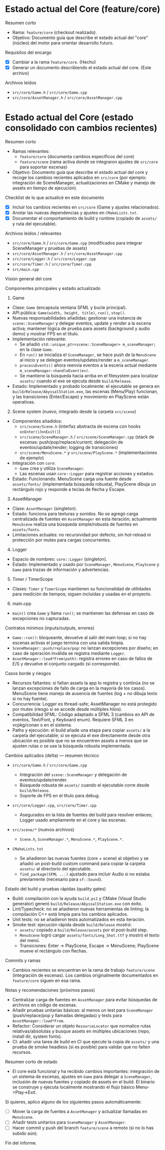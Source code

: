 # Estado actual del Core (feature/core)

Resumen corto
- Rama: `feature/core` (checkout realizado).
- Objetivo: Documento guía que describe el estado actual del "core" (núcleo) del motor para orientar desarrollo futuro.

Requisitos del encargo
- [x] Cambiar a la rama `feature/core`. (Hecho)
- [x] Generar un documento describiendo el estado actual del core. (Este archivo)

Archivos leídos
- `src/core/Game.h` / `src/core/Game.cpp`
- `src/core/AssetManager.h` / `src/core/AssetManager.cpp`
# Estado actual del Core (estado consolidado con cambios recientes)

Resumen corto
- Ramas relevantes:
  - `feature/core` (documenta cambios específicos del core)
  - `feature/scene` (rama activa donde se integraron ajustes de `src/core` para soportar escenas)
- Objetivo: Documento guía que describe el estado actual del core y recoge los cambios recientes aplicados en `src/core` (por ejemplo: integración de SceneManager, actualizaciones en CMake y manejo de assets en tiempo de ejecución).

Checklist de lo que actualicé en este documento
- [x] Incluir los cambios recientes en `src/core` (Game y ajustes relacionados).
- [x] Anotar las nuevas dependencias y ajustes en `CMakeLists.txt`.
- [x] Documentar el comportamiento de build y runtime (copiado de `assets/` y ruta del ejecutable).

Archivos leídos / relevantes
- `src/core/Game.h` / `src/core/Game.cpp` (modificados para integrar SceneManager y pruebas de assets)
- `src/core/AssetManager.h` / `src/core/AssetManager.cpp`
- `src/core/Logger.h` / `src/core/Logger.cpp`
- `src/core/Timer.h` / `src/core/Timer.cpp`
- `src/main.cpp`

Visión general del core

Componentes principales y estado actualizado

1) Game
- Clase: `Game` (encapsula ventana SFML y bucle principal).
- API pública: `Game(width, height, title)`, `run()`, `stop()`.
- Nuevas responsabilidades añadidas: gestionar una instancia de `scene::SceneManager` y delegar eventos, update y render a la escena activa; mantener lógica de prueba para assets (background y audio demo) y mostrar FPS en el título.
- Implementación relevante:
  - Se añadió `std::unique_ptr<scene::SceneManager> m_sceneManager;` en la clase `Game`.
  - En `run()` se inicializa el `SceneManager`, se hace push de la `MenuScene` al inicio y se delegan eventos/updates/render a `m_sceneManager`.
  - `processEvents()` ahora reenvía eventos a la escena actual mediante `m_sceneManager->handleEvent(ev)`.
  - Se mantiene la búsqueda hacia arriba en el filesystem para localizar `assets/` cuando el exe se ejecuta desde `build/Release`.
- Estado: Implementado y probado localmente: el ejecutable se genera en `build/Release/AbyssalStation.exe`, las escenas (Menu/Play) funcionan, y las transiciones (Enter/Escape) y movimiento en PlayScene están operativas.

2) Scene system (nuevo, integrado desde la carpeta `src/scene`)
- Componentes añadidos:
  - `src/scene/Scene.h` (interfaz abstracta de escena con hooks `onEnter()`/`onExit()`)
  - `src/scene/SceneManager.h` / `src/scene/SceneManager.cpp` (stack de escenas: push/pop/replace/current; delegación de eventos/update/render; logging de transiciones)
  - `src/scene/MenuScene.*` y `src/scene/PlayScene.*` (implementaciones de ejemplo)
- Integración con `core`:
  - `Game` crea y utiliza `SceneManager`.
  - Las escenas usan `core::Logger` para registrar acciones y estados.
- Estado: Funcionando. MenuScene carga una fuente desde `assets/fonts/` (implementada búsqueda robusta), PlayScene dibuja un rectángulo rojo y responde a teclas de flecha y Escape.

3) AssetManager
- Clase: `AssetManager` (singleton).
- Estado: funciona para texturas y sonidos. No se agregó carga centralizada de fuentes en `AssetManager` en esta iteración; actualmente `MenuScene` realiza una búsqueda simple/robusta de fuentes en `assets/fonts`.
- Limitaciones actuales: no recursividad por defecto, sin hot-reload ni protección por mutex para cargas concurrentes.

4) Logger
- Espacio de nombres: `core::Logger` (singleton).
- Estado: Implementado y usado por `SceneManager`, `MenuScene`, `PlayScene` y `Game` para trazas de información y advertencias.

5) Timer / TimerScope
- Clases: `Timer` y `TimerScope` mantienen su funcionalidad de utilidades para medición de tiempos; siguen incluidas y usadas en el proyecto.

6) main.cpp
- `main()` crea `Game` y llama `run()`; se mantienen las defensas en caso de excepciones no capturadas.

Contratos mínimos (inputs/outputs, errores)
- `Game::run()`: bloqueante, devuelve al salir del main loop; si no hay escenas activas el juego termina con una salida limpia.
- `SceneManager::push/replace/pop`: no lanzan excepciones por diseño; en caso de operación inválida se registra mediante `Logger`.
- `AssetManager::load*From(path)`: registra errores en caso de fallos de E/S y devuelve el conjunto cargado (si corresponde).

Casos borde y riesgos
- Recursos faltantes: si faltan assets la app lo registra y continúa (no se lanzan excepciones de fallo de carga en la mayoría de los casos). MenuScene tiene manejo de ausencia de fuentes (log + no dibuja texto si no hay fuente).
- Concurrencia: Logger es thread-safe; AssetManager no está protegido por mutex (riesgo si se accede desde múltiples hilos).
- Compatibilidad SFML: Código adaptado a SFML 3 (cambios en API de eventos, Text/Font, y Keyboard enum). Requiere SFML 3 en vcpkg/conan o en el sistema.
- Paths y ejecución: el build añade una etapa para copiar `assets/` a la carpeta del ejecutable; si se ejecuta el exe directamente desde otra ubicación es posible que no se encuentren assets a menos que se ajusten rutas o se use la búsqueda robusta implementada.

Cambios aplicados (delta) — resumen técnico
- `src/core/Game.h` / `src/core/Game.cpp`
  - Integración del `scene::SceneManager` y delegación de eventos/update/render.
  - Búsqueda robusta de `assets/` cuando el ejecutable corre desde `build/Release`.
  - Soporte de FPS en el título para debug.

- `src/core/Logger.cpp`, `src/core/Timer.cpp`
  - Asegurados en la lista de fuentes del build para resolver enlaces; Logger usado ampliamente en el core y las escenas.

- `src/scene/*` (nuevos archivos)
  - `Scene.h`, `SceneManager.*`, `MenuScene.*`, `PlayScene.*`.

- `CMakeLists.txt`
  - Se añadieron las nuevas fuentes (core + scene) al objetivo y se añadió un post-build custom command para copiar la carpeta `assets/` al directorio del ejecutable.
  - `find_package(SFML ...)` ajustado para incluir Audio si no estaba previamente (necesario para `sf::Sound`).

Estado del build y pruebas rápidas (quality gates)
- Build: compilación con la ayuda `build.ps1` y CMake (Visual Studio generator) generó `build/Release/AbyssalStation.exe` con éxito.
- Lint/Typecheck: no se añadieron nuevas herramientas de linting; la compilación C++ está limpia para los cambios aplicados.
- Unit tests: no se añadieron tests automatizados en esta iteración.
- Smoke test: ejecución rápida desde `build/Release` mostró:
  - `assets/` copiado a `build/Release/assets` por el post-build step.
  - `MenuScene` logró cargar `assets/fonts/Long_Shot.ttf` y mostró el texto del menú.
  - Transiciones: Enter -> PlayScene, Escape -> MenuScene; PlayScene mueve el rectángulo con flechas.

Commits y ramas
- Cambios recientes se encuentran en la rama de trabajo `feature/scene` (integración de escenas). Los cambios originalmente documentados en `feature/core` siguen en esa rama.

Notas y recomendaciones (próximos pasos)
- Centralizar carga de fuentes en `AssetManager` para evitar búsquedas de archivos en código de escenas.
- Añadir pruebas unitarias básicas: al menos un test para `SceneManager` (push/replace/pop y llamadas delegadas) y tests para `AssetManager::load*From`.
- Refactor: Considerar un objeto `ResourceLocator` que normalice rutas relativas/absolutas y busque assets en múltiples ubicaciones (repo, install dir, system fonts).
- CI: añadir una tarea de build en CI que ejecute la copia de `assets/` y una prueba de smoke headless (si es posible) para validar que no falten recursos.

Resumen corto de estado
- El core está funcional y ha recibido cambios importantes: integración de un sistema de escenas, ajustes en `Game` para delegar a `SceneManager`, inclusión de nuevas fuentes y copiado de assets en el build. El binario se construye y ejecuta localmente mostrando el flujo básico Menu->Play->Exit.

Si quieres, aplico alguno de los siguientes pasos automáticamente:
- [ ] Mover la carga de fuentes a `AssetManager` y actualizar llamadas en `MenuScene`.
- [ ] Añadir tests unitarios para `SceneManager` y `AssetManager`.
- [ ] Hacer commit y push del branch `feature/scene` a remoto (si no lo has subido aún).

Fin del informe.
